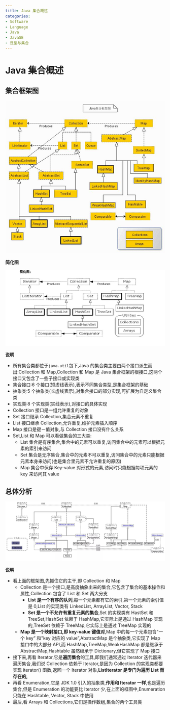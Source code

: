 ```yaml
---
title: Java 集合概述
categories:
- Software
- Language
- Java
- JavaSE
- 泛型与集合
---
```

# Java 集合概述

## 集合框架图

![](https://raw.githubusercontent.com/LuShan123888/Files/main/Pictures/2021-03-21-640.jpeg)

**简化图**

![](https://raw.githubusercontent.com/LuShan123888/Files/main/Pictures/2021-03-21-640-20210321183553448.jpeg)

**说明**

- 所有集合类都位于`java.util`包下,Java 的集合类主要由两个接口派生而出:Collection 和 Map,Collection 和 Map 是 Java 集合框架的根接口,这两个接口又包含了一些子接口或实现类
- 集合接口:6 个接口(短虚线表示),表示不同集合类型,是集合框架的基础
- 抽象类:5 个抽象类(长虚线表示),对集合接口的部分实现,可扩展为自定义集合类
- 实现类:8 个实现类(实线表示),对接口的具体实现
- Collection 接口是一组允许重复的对象
- Set 接口继承 Collection,集合元素不重复
- List 接口继承 Collection,允许重复,维护元素插入顺序
- Map 接口是键－值对象,与 Collection 接口没有什么关系
- Set,List 和 Map 可以看做集合的三大类:
  - List 集合是有序集合,集合中的元素可以重复,访问集合中的元素可以根据元素的索引来访问
  - Set 集合是无序集合,集合中的元素不可以重复,访问集合中的元素只能根据元素本身来访问(也是集合里元素不允许重复的原因)
  - Map 集合中保存 Key-value 对形式的元素,访问时只能根据每项元素的 key 来访问其 value

## 总体分析

![](https://raw.githubusercontent.com/LuShan123888/Files/main/Pictures/2021-03-21-640-20210321183640157.jpeg)

**说明**

- 看上面的框架图,先抓住它的主干,即 Collection 和 Map
  - Collection 是一个接口,是高度抽象出来的集合,它包含了集合的基本操作和属性,Collection 包含了 List 和 Set 两大分支
    - **List 是一个有序的队列**,每一个元素都有它的索引,第一个元素的索引值是 0,List 的实现类有 LinkedList, ArrayList, Vector, Stack
    - **Set 是一个不允许有重复元素的集合**,Set 的实现类有 HastSet 和 TreeSet,HashSet 依赖于 HashMap,它实际上是通过 HashMap 实现的,TreeSet 依赖于 TreeMap,它实际上是通过 TreeMap 实现的
  - **Map 是一个映射接口,即 key-value 键值对**,Map 中的每一个元素包含"一个 key” 和"key 对应的 value”,AbstractMap 是个抽象类,它实现了 Map 接口中的大部分 API,而 HashMap,TreeMap,WeakHashMap 都是继承于 AbstractMap,Hashtable 虽然继承于 Dictionary,但它实现了 Map 接口
- 接下来,再看 Iterator,它是**遍历集合**的工具,即我们通常通过 Iterator 迭代器来遍历集合,我们说 Collection 依赖于 Iterator,是因为 Collection 的实现类都要实现 iterator() 函数,返回一个 Iterator 对象,**ListIterator 是专门为遍历 List 而存在的,**
- 再看 Enumeration,它是 JDK 1.0 引入的抽象类,**作用和 Iterator 一样**,也是遍历集合,但是 Enumeration 的功能要比 Iterator 少,在上面的框图中,Enumeration 只能在 Hashtable, Vector, Stack 中使用
- 最后,看 Arrays 和 Collections,它们是操作数组,集合的两个工具类
